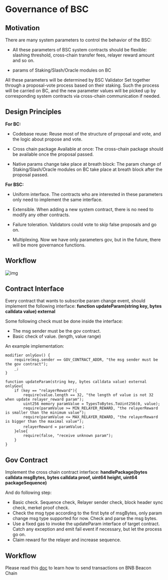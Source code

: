 # Governance of BSC

## Motivation

There are many system parameters to control the behavior of the BSC:

- All these parameters of BSC system contracts should be flexible: slashing threshold, cross-chain transfer fees, relayer reward amount and so on.

- params of Staking/Slash/Oracle modules on BC

All these parameters will be determined by BSC Validator Set together through a proposal-vote process based on their staking. Such the process will be carried on BC, and the new parameter values will be picked up by corresponding system contracts via cross-chain communication if needed.

## Design Principles

**For BC:**

- Codebase reuse: Reuse most of the structure of proposal and vote, and the logic about propose and vote.

- Cross chain package Available at once: The cross-chain package should be available once the proposal passed.

- Native params change take place at breath block: The param change of Staking/Slash/Oracle modules on BC take place at breath block after the proposal passed.

**For BSC:**

- Uniform interface. The contracts who are interested in these parameters only need to implement the same interface.

- Extensible. When adding a new system contract, there is no need to modify any other contracts.

- Failure toleration. Validators could vote to skip false proposals and go on.

- Multiplexing. Now we have only parameters gov, but in the future, there will be more governance functions.

## Workflow

![img](../../../assets/gov-workflow.png)

## Contract Interface

Every contract that wants to subscribe param change event, should implement the following interface: **function updateParam(string key, bytes calldata value) external**

Some following check must be done inside the interface:

- The msg sender must be the gov contract.
- Basic check of value. (length, value range)

An example implementation:

```
modifier onlyGov() {
    require(msg.sender == GOV_CONTRACT_ADDR, "the msg sender must be the gov contract");
    _;
}

function updateParam(string key, bytes calldata value) external onlyGov{
    if (key == "relayerReward"){
        require(value.length == 32, "the length of value is not 32 when update relayer_reward param");
        uint256 memory paramValue = TypesToBytes.ToUint256(0, value);
        require(paramValue >= MIN_RELAYER_REWARD, "the relayerReward is smaller than the minimum value");
        require(paramValue <= MAX_RELAYER_REWARD, "the relayerReward is bigger than the maximal value");
        relayerReward = paramValue；
    }else{
        require(false, "receive unknown param");
    }
}
```

## Gov Contract
Implement the cross chain contract interface: **handlePackage(bytes calldata msgBytes, bytes calldata proof, uint64 height, uint64 packageSequence)**

And do following step:
- Basic check. Sequence check, Relayer sender check, block header sync check, merkel proof check.
- Check the msg type according to the first byte of msgBytes, only param change msg type supported for now. Check and parse the msg bytes.
- Use a fixed gas to invoke the  updateParam interface of target contract. Catch any exception and emit fail event if necessary, but let the process go on.
- Claim reward for the relayer and increase sequence.


## Workflow

Please read this [doc](../../../guides/concepts/bsc-gov.md) to learn how to send transactions on BNB Beacon Chain
